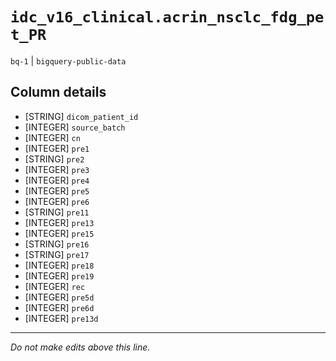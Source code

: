 # `idc_v16_clinical.acrin_nsclc_fdg_pet_PR`
`bq-1` | `bigquery-public-data`

## Column details
* [STRING]    `dicom_patient_id`
* [INTEGER]   `source_batch`
* [INTEGER]   `cn`
* [INTEGER]   `pre1`
* [STRING]    `pre2`
* [INTEGER]   `pre3`
* [INTEGER]   `pre4`
* [INTEGER]   `pre5`
* [INTEGER]   `pre6`
* [STRING]    `pre11`
* [INTEGER]   `pre13`
* [INTEGER]   `pre15`
* [STRING]    `pre16`
* [STRING]    `pre17`
* [INTEGER]   `pre18`
* [INTEGER]   `pre19`
* [INTEGER]   `rec`
* [INTEGER]   `pre5d`
* [INTEGER]   `pre6d`
* [INTEGER]   `pre13d`

-------------------------------------------------------------------------------
*Do not make edits above this line.*
